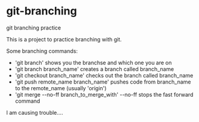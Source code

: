 # git-branching
git branching practice

This is a project to practice branching with git.

Some branching commands:
- 'git branch' shows you the branchse and which one you are on
- 'git branch branch_name' creates a branch called branch_name
- 'git checkout branch_name' checks out the branch called branch_name
- 'git push remote_name branch_name' pushes code from branch_name to the remote_name (usually 'origin')
- 'git merge --no-ff branch_to_merge_with' --no-ff stops the fast forward command

I am causing trouble....

